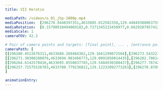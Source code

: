 ```yaml
---
title: VII Horatio

mediaPath: /videos/o_01_jhp-1080p.mp4
mediaPosition:  [296278.9448397351,4633685.012502358,129.44849388063759]
mediaRotation:  [0.15790910494069182,0.7171345215450977,0.6629287957412491,0.14597330016880003]
mediaScale: 1
cameraFOV: 42.3

# Pair of camera points and targets: [final point], ... , [entrance point]
cameraPath: [
[[296280.4522676311,4633688.269484362,129.1661299872504],[296273.54322310793,4633673.34165018,130.46029783194166]],
[[296271.30300208076,4633694.983466773,129.0091050014435],[296282.70014707115,4633683.054522674,128.7737781228023]],
[[296264.6142570416,4633695.8550837785,129.5484930388437],[296277.76742907707,4633685.912275758,128.92830430785907]],
[[296257.72575526783,4633700.779236812,129.12232092773263],[296270.8789273033,4633690.836428791,128.502132196748]]
]

animationEntry:
---
```

